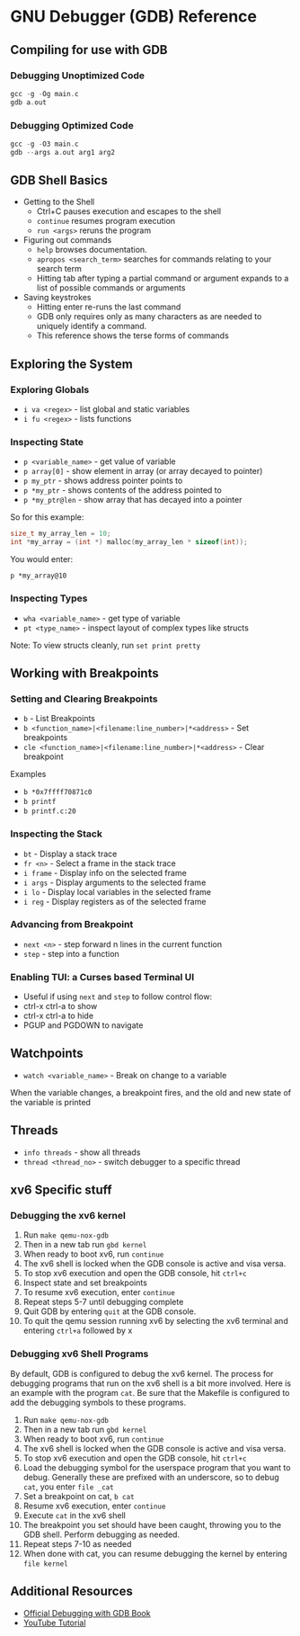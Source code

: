 # GNU Debugger (GDB) Reference

## Compiling for use with GDB

### Debugging Unoptimized Code

```c
gcc -g -Og main.c
gdb a.out
```

### Debugging Optimized Code

```c
gcc -g -O3 main.c
gdb --args a.out arg1 arg2
```

## GDB Shell Basics

-   Getting to the Shell
    -   Ctrl+C pauses execution and escapes to the shell
    -   `continue` resumes program execution
    -   `run <args>` reruns the program
-   Figuring out commands
    -   `help` browses documentation.
    -   `apropos <search_term>` searches for commands relating to your search term
    -   Hitting tab after typing a partial command or argument expands to a list of possible commands or arguments
-   Saving keystrokes
    -   Hitting enter re-runs the last command
    -   GDB only requires only as many characters as are needed to uniquely identify a command.
    -   This reference shows the terse forms of commands

## Exploring the System

### Exploring Globals

-   `i va <regex>` - list global and static variables
-   `i fu <regex>` - lists functions

### Inspecting State

-   `p <variable_name>` - get value of variable
-   `p array[0]` - show element in array (or array decayed to pointer)
-   `p my_ptr` - shows address pointer points to
-   `p *my_ptr` - shows contents of the address pointed to
-   `p *my_ptr@len` - show array that has decayed into a pointer

So for this example:

```c
size_t my_array_len = 10;
int *my_array = (int *) malloc(my_array_len * sizeof(int));
```

You would enter:

```
p *my_array@10
```

### Inspecting Types

-   `wha <variable_name>` - get type of variable
-   `pt <type_name>` - inspect layout of complex types like structs

Note: To view structs cleanly, run `set print pretty`

## Working with Breakpoints

### Setting and Clearing Breakpoints

-   `b` - List Breakpoints
-   `b <function_name>|<filename:line_number>|*<address>` - Set breakpoints
-   `cle <function_name>|<filename:line_number>|*<address>` - Clear breakpoint

Examples

-   `b *0x7ffff70871c0`
-   `b printf`
-   `b printf.c:20`

### Inspecting the Stack

-   `bt` - Display a stack trace
-   `fr <n>` - Select a frame in the stack trace
-   `i frame` - Display info on the selected frame
-   `i args` - Display arguments to the selected frame
-   `i lo` - Display local variables in the selected frame
-   `i reg` - Display registers as of the selected frame

### Advancing from Breakpoint

-   `next <n>` - step forward n lines in the current function
-   `step` - step into a function

### Enabling TUI: a Curses based Terminal UI

-   Useful if using `next` and `step` to follow control flow:
-   ctrl-x ctrl-a to show
-   ctrl-x ctrl-a to hide
-   PGUP and PGDOWN to navigate

## Watchpoints

-   `watch <variable_name>` - Break on change to a variable

When the variable changes, a breakpoint fires, and the old and new state of the variable is printed

## Threads

-   `info threads` - show all threads
-   `thread <thread_no>` - switch debugger to a specific thread

## xv6 Specific stuff

### Debugging the xv6 kernel

1. Run `make qemu-nox-gdb`
2. Then in a new tab run `gbd kernel`
3. When ready to boot xv6, run `continue`
4. The xv6 shell is locked when the GDB console is active and visa versa.
5. To stop xv6 execution and open the GDB console, hit `ctrl+c`
6. Inspect state and set breakpoints
7. To resume xv6 execution, enter `continue`
8. Repeat steps 5-7 until debugging complete
9. Quit GDB by entering `quit` at the GDB console.
10. To quit the qemu session running xv6 by selecting the xv6 terminal and entering `ctrl+a` followed by x

### Debugging xv6 Shell Programs

By default, GDB is configured to debug the xv6 kernel. The process for debugging programs that run on the xv6 shell is a bit more involved. Here is an example with the program `cat`. Be sure that the Makefile is configured to add the debugging symbols to these programs.

1. Run `make qemu-nox-gdb`
2. Then in a new tab run `gbd kernel`
3. When ready to boot xv6, run `continue`
4. The xv6 shell is locked when the GDB console is active and visa versa.
5. To stop xv6 execution and open the GDB console, hit `ctrl+c`
6. Load the debugging symbol for the userspace program that you want to debug. Generally these are prefixed with an underscore, so to debug `cat`, you enter `file _cat`
7. Set a breakpoint on cat, `b cat`
8. Resume xv6 execution, enter `continue`
9. Execute `cat` in the xv6 shell
10. The breakpoint you set should have been caught, throwing you to the GDB shell. Perform debugging as needed.
11. Repeat steps 7-10 as needed
12. When done with cat, you can resume debugging the kernel by entering `file kernel`

## Additional Resources

-   [Official Debugging with GDB Book](https://sourceware.org/gdb/onlinedocs/gdb/)
-   [YouTube Tutorial](https://www.youtube.com/watch?v=bWH-nL7v5F4&t=55s)
